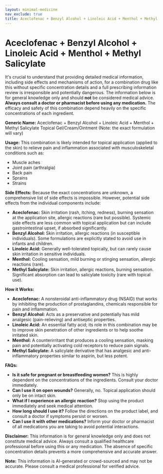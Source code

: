 ```yaml
---
layout: minimal-medicine
nav_exclude: true
title: Aceclofenac + Benzyl Alcohol + Linoleic Acid + Menthol + Methyl Salicylate
---
```


# Aceclofenac + Benzyl Alcohol + Linoleic Acid + Menthol + Methyl Salicylate

It's crucial to understand that providing detailed medical information, including side effects and mechanisms of action, for a combination drug like this without specific concentration details and a full prescribing information review is irresponsible and potentially dangerous.  The information below is for general knowledge only and should **not** be considered medical advice.  **Always consult a doctor or pharmacist before using any medication.**  The efficacy and safety of this combination depend heavily on the specific concentrations of each ingredient.

**Generic Name:** Aceclofenac + Benzyl Alcohol + Linoleic Acid + Menthol + Methyl Salicylate Topical Gel/Cream/Ointment (Note: the exact formulation will vary)

**Usage:** This combination is likely intended for topical application (applied to the skin) to relieve pain and inflammation associated with musculoskeletal conditions such as:

* Muscle aches
* Joint pain (arthralgia)
* Back pain
* Sprains
* Strains

**Side Effects:**  Because the exact concentrations are unknown, a comprehensive list of side effects is impossible. However, potential side effects from the individual components include:

* **Aceclofenac:** Skin irritation (rash, itching, redness), burning sensation at the application site, allergic reactions (rare but possible).  Systemic side effects are less common with topical application but can include gastrointestinal upset, if absorbed significantly.
* **Benzyl Alcohol:** Skin irritation, allergic reactions (in susceptible individuals).  Some formulations are explicitly stated to avoid use in infants and children.
* **Linoleic Acid:** Generally well-tolerated topically, but can rarely cause skin irritation in sensitive individuals.
* **Menthol:** Cooling sensation, mild burning or stinging sensation, allergic reactions (rare).
* **Methyl Salicylate:** Skin irritation, allergic reactions, burning sensation.  Significant absorption can lead to salicylate toxicity (rare with topical use).

**How it Works:**

* **Aceclofenac:** A nonsteroidal anti-inflammatory drug (NSAID) that works by inhibiting the production of prostaglandins, chemicals responsible for pain and inflammation.
* **Benzyl Alcohol:**  Acts as a preservative and potentially has mild analgesic (pain-relieving) and antiseptic properties.
* **Linoleic Acid:** An essential fatty acid; its role in this combination may be to improve skin penetration of other ingredients or to help soothe irritated skin.
* **Menthol:** A counterirritant that produces a cooling sensation, masking pain and potentially activating cold receptors to reduce pain signals.
* **Methyl Salicylate:**  A salicylate derivative that has analgesic and anti-inflammatory properties similar to aspirin, but less potent.


**FAQs:**

* **Is it safe for pregnant or breastfeeding women?**  This is highly dependent on the concentrations of the ingredients.  Consult your doctor immediately.
* **Can I use it on open wounds?** Generally, no. Topical application should only be on intact skin.
* **What if I experience an allergic reaction?** Stop using the product immediately and seek medical attention.
* **How long should I use it?**  Follow the directions on the product label, and consult a doctor if symptoms persist or worsen.
* **Can I use it with other medications?**  Inform your doctor or pharmacist of all medications you are taking to avoid potential interactions.


**Disclaimer:** This information is for general knowledge only and does not constitute medical advice. Always consult a qualified healthcare professional before using this or any medication. The absence of specific concentration details prevents a more comprehensive and accurate answer.


**Note:** This information is AI-generated or crowd-sourced and may not be accurate. Please consult a medical professional for verified advice.